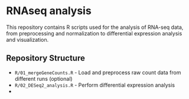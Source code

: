 # RNAseq analysis

This repository contains R scripts used for the analysis of RNA-seq data, from preprocessing and normalization to differential expression analysis and visualization.

## Repository Structure

- `R/01_mergeGeneCounts.R` - Load and preprocess raw count data from different runs (optional)
- `R/02_DESeq2_analysis.R` - Perform differential expression analysis
- 
